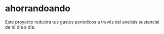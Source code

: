 # ahorrandoando
Este proyecto reducira tus gastos periodicos a través del analisís sustancial de tú día a día. 
